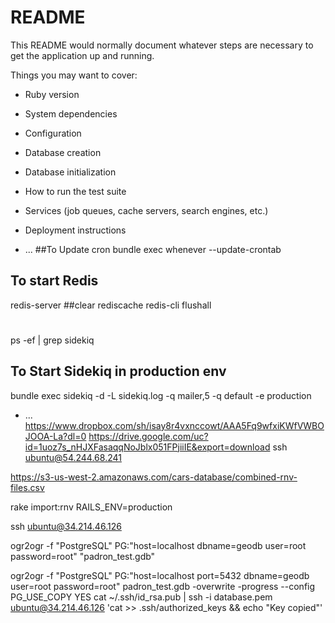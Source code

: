 # README

This README would normally document whatever steps are necessary to get the
application up and running.

Things you may want to cover:

* Ruby version

* System dependencies

* Configuration

* Database creation

* Database initialization

* How to run the test suite

* Services (job queues, cache servers, search engines, etc.)

* Deployment instructions
* ...
##To Update cron
bundle exec whenever --update-crontab

## To start Redis
redis-server
##clear rediscache
redis-cli flushall

#
ps -ef | grep sidekiq

## To Start Sidekiq in production env
bundle exec sidekiq -d -L sidekiq.log -q mailer,5 -q default -e production
* ...
https://www.dropbox.com/sh/isay8r4vxnccowt/AAA5Fq9wfxiKWfVWBOJOOA-La?dl=0
https://drive.google.com/uc?id=1uoz7s_nHJXFasaqqNoJblx051FPjiiIE&export=download
ssh ubuntu@54.244.68.241

https://s3-us-west-2.amazonaws.com/cars-database/combined-rnv-files.csv

rake import:rnv RAILS_ENV=production


ssh ubuntu@34.214.46.126

ogr2ogr -f "PostgreSQL" PG:"host=localhost dbname=geodb user=root password=root" "padron_test.gdb"

ogr2ogr -f "PostgreSQL" PG:"host=localhost port=5432 dbname=geodb user=root password=root" padron_test.gdb -overwrite -progress --config PG_USE_COPY YES
cat ~/.ssh/id_rsa.pub | ssh -i database.pem ubuntu@34.214.46.126 'cat >> .ssh/authorized_keys && echo "Key copied"'
